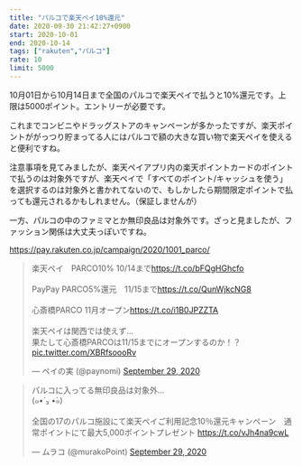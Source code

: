 ```yaml
---
title: "パルコで楽天ペイ10%還元"
date: 2020-09-30 21:42:27+0900
start: 2020-10-01
end: 2020-10-14
tags: ["rakuten","パルコ"]
rate: 10
limit: 5000
---
```

10月01日から10月14日まで全国のパルコで楽天ペイで払うと10%還元です。上限は5000ポイント。エントリーが必要です。

これまでコンビニやドラッグストアのキャンペーンが多かったですが、楽天ポイントががっつり貯まってる人にはパルコで額の大きな買い物で楽天ペイを使えると便利ですね。

注意事項を見てみましたが、楽天ペイアプリ内の楽天ポイントカードのポイントで払うのは対象外ですが、楽天ペイで「すべてのポイント/キャッシュを使う」を選択するのは対象外と書かれてないので、もしかしたら期間限定ポイントで払っても還元されるかもしれません。（保証しませんが）

一方、パルコの中のファミマとか無印良品は対象外です。ざっと見ましたが、ファッション関係は大丈夫っぽいですね。

https://pay.rakuten.co.jp/campaign/2020/1001_parco/

<blockquote class="twitter-tweet"><p lang="ja" dir="ltr">楽天ペイ　PARCO10% 10/14まで<a href="https://t.co/bFQgHGhcfo">https://t.co/bFQgHGhcfo</a><br><br>PayPay PARCO5%還元　11/15まで<a href="https://t.co/QunWjkcNG8">https://t.co/QunWjkcNG8</a><br><br>心斎橋PARCO 11月オープン<a href="https://t.co/i1B0JPZZTA">https://t.co/i1B0JPZZTA</a><br><br>楽天ペイは関西では使えず…<br>果たして心斎橋PARCOは11/15までにオープンするのか！？ <a href="https://t.co/XBRfsoooRv">pic.twitter.com/XBRfsoooRv</a></p>&mdash; ペイの実 (@paynomi) <a href="https://twitter.com/paynomi/status/1310910018506469376?ref_src=twsrc%5Etfw">September 29, 2020</a></blockquote> <script async src="https://platform.twitter.com/widgets.js" charset="utf-8"></script>

<blockquote class="twitter-tweet"><p lang="ja" dir="ltr">パルコに入ってる無印良品は対象外…<br>(๑•́ ₃ •̀๑)<br><br>全国の17のパルコ施設にて楽天ペイご利用記念10％還元キャンペーン　通常ポイントにて最大5,000ポイントプレゼント <a href="https://t.co/vJh4na9cwL">https://t.co/vJh4na9cwL</a></p>&mdash; ムラコ (@murakoPoint) <a href="https://twitter.com/murakoPoint/status/1310796995733286912?ref_src=twsrc%5Etfw">September 29, 2020</a></blockquote> <script async src="https://platform.twitter.com/widgets.js" charset="utf-8"></script>
